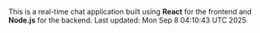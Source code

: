 This is a real-time chat application built using **React** for the frontend and **Node.js** for the backend.
Last updated: Mon Sep  8 04:10:43 UTC 2025
